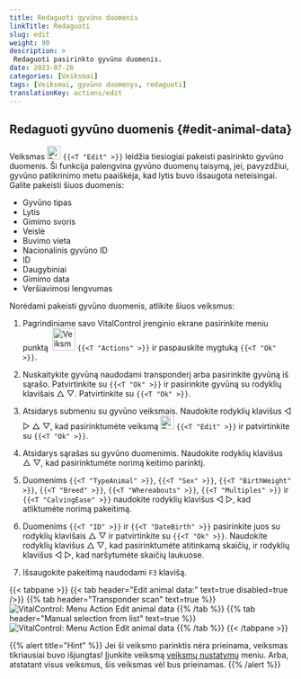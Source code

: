 ```yaml
---
title: Redaguoti gyvūno duomenis
linkTitle: Redaguoti
slug: edit
weight: 90
description: >
 Redaguoti pasirinkto gyvūno duomenis.
date: 2023-07-26
categories: [Veiksmai]
tags: [Veiksmai, gyvūno duomenys, redaguoti]
translationKey: actions/edit
---
```


## Redaguoti gyvūno duomenis {#edit-animal-data}

Veiksmas <img src="/icons/actions/edit.svg" width="24" align="bottom" alt="Redaguoti" /> `{{<T "Edit" >}}` leidžia tiesiogiai pakeisti pasirinkto gyvūno duomenis. Ši funkcija palengvina gyvūno duomenų taisymą, jei, pavyzdžiui, gyvūno patikrinimo metu paaiškėja, kad lytis buvo išsaugota neteisingai. Galite pakeisti šiuos duomenis:

- Gyvūno tipas
- Lytis
- Gimimo svoris
- Veislė
- Buvimo vieta
- Nacionalinis gyvūno ID
- ID
- Daugybiniai
- Gimimo data
- Veršiavimosi lengvumas

Norėdami pakeisti gyvūno duomenis, atlikite šiuos veiksmus:

1. Pagrindiniame savo VitalControl įrenginio ekrane pasirinkite meniu punktą &nbsp;<img src="/icons/actions.svg" width="40" align="bottom" alt="Veiksmai" /> `{{<T "Actions" >}}` ir paspauskite mygtuką `{{<T "Ok" >}}`.

2. Nuskaitykite gyvūną naudodami transponderį arba pasirinkite gyvūną iš sąrašo. Patvirtinkite su `{{<T "Ok" >}}` ir pasirinkite gyvūną su rodyklių klavišais △ ▽. Patvirtinkite su `{{<T "Ok" >}}`.

3. Atsidarys submeniu su gyvūno veiksmais. Naudokite rodyklių klavišus ◁ ▷ △ ▽, kad pasirinktumėte veiksmą <img src="/icons/actions/edit.svg" width="24" align="bottom" alt="Redaguoti" /> `{{<T "Edit" >}}` ir patvirtinkite su `{{<T "Ok" >}}`.

4. Atsidarys sąrašas su gyvūno duomenimis. Naudokite rodyklių klavišus △ ▽, kad pasirinktumėte norimą keitimo parinktį.

5. Duomenims `{{<T "TypeAnimal" >}}`, `{{<T "Sex" >}}`, `{{<T "BirthWeight" >}}`, `{{<T "Breed" >}}`, `{{<T "Whereabouts" >}}`, `{{<T "Multiples" >}}` ir `{{<T "CalvingEase" >}}` naudokite rodyklių klavišus ◁ ▷, kad atliktumėte norimą pakeitimą.

6. Duomenims `{{<T "ID" >}}` ir `{{<T "DateBirth" >}}` pasirinkite juos su rodyklių klavišais △ ▽ ir patvirtinkite su `{{<T "Ok" >}}`. Naudokite rodyklių klavišus △ ▽, kad pasirinktumėte atitinkamą skaičių, ir rodyklių klavišus ◁ ▷, kad naršytumėte skaičių laukuose.

7. Išsaugokite pakeitimą naudodami `F3` klavišą.

{{< tabpane >}}
{{< tab header="Edit animal data:" text=true disabled=true />}}
{{% tab header="Transponder scan" text=true %}}
![VitalControl: Menu Action Edit animal data](../images/edit-scan.png "Edit animal data")
{{% /tab %}}
{{% tab header="Manual selection from list" text=true %}}
![VitalControl: Menu Action Edit animal data](../images/edit.png "Edit animal data")
{{% /tab %}}
{{< /tabpane >}}

{{% alert title="Hint" %}}
Jei ši veiksmo parinktis nėra prieinama, veiksmas tikriausiai buvo išjungtas! Įjunkite veiksmą [veiksmų nustatymų](../setting/) meniu. Arba, atstatant visus veiksmus, šis veiksmas vėl bus prieinamas.
{{% /alert %}}
